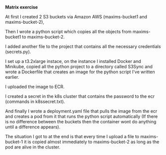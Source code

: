 **Matrix exercise**

At first I created 2 S3 buckets via Amazon AWS (maxims-bucket1 and maxims-bucket-2),

Then I wrote a python script which copies all the objects from maxims-bucket1 to maxims-bucket-2.

I added another file to the project that contains all the necessary credentials (secrets.py).

I set up a t3.2xlarge instace, on the instance I installed Docker and Minikube, copied all the python project to a directory called S3Sync and wrote a Dockerfile that creates an image for the python script I've written earlier.

I uploaded the image to ECR.

I created a secret in the k8s cluster that contains the password to the ecr (commands in k8ssecret.txt).

And finally I wrote a deployment.yaml file that pulls the image from the ecr and creates a pod from it that runs the python script automatically (If there is no difference between the buckets then the container wont do anything until a difference appears).

The situation I got to at the end is that every time I upload a file to maxims-bucket-1 it is copied almost immediately to maxims-bucket-2 as long as the pod are alive in the cluster.